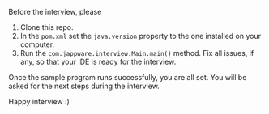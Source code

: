 Before the interview, please

1. Clone this repo.
2. In the `pom.xml` set the `java.version` property to the one installed on your computer.
3. Run the `com.jappware.interview.Main.main()` method. Fix all issues, if any, so that your IDE is ready for the interview.

Once the sample program runs successfully, you are all set.
You will be asked for the next steps during the interview.

Happy interview :)
